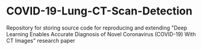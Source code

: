 # COVID-19-Lung-CT-Scan-Detection
Repository for storing source code for reproducing and extending "Deep Learning Enables Accurate Diagnosis of Novel Coronavirus (COVID-19) With CT Images" research paper
